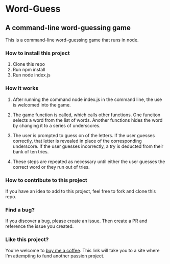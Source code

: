 # Word-Guess

## A command-line word-guessing game

This is a command-line word-guessing game that runs in node.

### How to install this project

1. Clone this repo
2. Run npm install
3. Run node index.js

### How it works

1. After running the command node index.js in the command line, the use is welcomed into the game.

2. The game function is called, which calls other functions. One funciton selects a word from the list of words. Another functions hides the word by changing it to a series of underscores.

3. The user is prompted to guess on of the letters. If the user guesses correctly, that letter is revealed in place of the corresponding underscore. If the user guesses incorrectly, a try is deducted from their bank of ten tries.

4. These steps are repeated as necessary until either the user guesses the correct word or they run out of tries.

### How to contribute to this project

If you have an idea to add to this project, feel free to fork and clone this repo.

### Find a bug?

If you discover a bug, please create an issue. Then create a PR and reference the issue you created.

### Like this project?

You're welcome to [buy me a coffee](https://ko-fi.com/holgermuellerart). This link will take you to a site where I'm attempting to fund another passion project.
